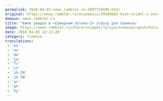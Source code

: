 ```yaml
---
permalink: 2018-04-02-news.rambler.ru-1897734599.html
original: https://news.rambler.ru/economics/39509663-kiev-uvidel-v-severnom-potoke-2-ugrozu-dlya-planety/
domain: news.rambler.ru
title: 'Киев увидел в «Северном потоке-2» угрозу для планеты'
image: https://news.rambler.ru/share/snippet/?project=news&urgent=False&image=http%3A%2F%2Fnews.rambler.ru%2Fimg%2F2018%2F04%2F02150514.315823.7379.jpg&big=False&title=%D0%9A%D0%B8%D0%B5%D0%B2+%D1%83%D0%B2%D0%B8%D0%B4%D0%B5%D0%BB+%D0%B2%C2%A0%C2%AB%D0%A1%D0%B5%D0%B2%D0%B5%D1%80%D0%BD%D0%BE%D0%BC+%D0%BF%D0%BE%D1%82%D0%BE%D0%BA%D0%B5-2%C2%BB+%D1%83%D0%B3%D1%80%D0%BE%D0%B7%D1%83+%D0%B4%D0%BB%D1%8F%C2%A0%D0%BF%D0%BB%D0%B0%D0%BD%D0%B5%D1%82%D1%8B
date: 2018-04-02 12:21:20
category: finance
translations: 
 - 'en'
 - 'es'
 - 'de'
 - 'ja'
 - 'fr'
 - 'it'
 - 'zh-CN'
 - 'zh-TW'
 - 'ar'
 - 'pt'
 - 'hy'
---
```


